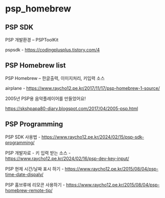 # psp_homebrew

## PSP SDK

PSP 개발환경 – PSPToolKit

pspsdk - https://codingplusplus.tistory.com/4

## PSP Homebrew list

PSP Homebrew – 한글출력, 이미지처리, 키입력 소스

airplane - https://www.raycho12.pe.kr/2017/11/17/psp-homebrew-1-source/

2005년 PSP용 음악플레이어를 만들었어요!

https://skshpapa80-diary.blogspot.com/2017/04/2005-psp.html

## PSP Programming

PSP SDK 사용법  - https://www.raycho12.pe.kr/2024/02/15/psp-sdk-programming/

PSP 개발자료 - 키 입력 받는 소스 - https://www.raycho12.pe.kr/2024/02/16/psp-dev-key-input/

PSP 현제 시간/날짜 표시 하기 - https://www.raycho12.pe.kr/2015/08/04/psp-time-date-dispaly/

PSP 홈브류에 리모콘 사용하기 - https://www.raycho12.pe.kr/2015/08/04/psp-homebrew-remote-tip/
